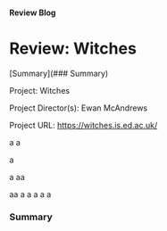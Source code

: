 #### Review Blog

# Review: Witches

[Summary](### Summary)

Project: Witches

Project Director(s): Ewan McAndrews

Project URL: <https://witches.is.ed.ac.uk/>

a
a



a



a
aa


aa
a
a
a
a
a

### Summary

